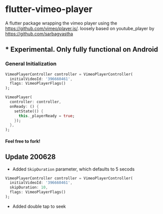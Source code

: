 # flutter-vimeo-player

A flutter package wrapping the vimeo player using the https://github.com/vimeo/player.js/. loosely based on youtube_player by https://github.com/sarbagyastha

## * Experimental. Only fully functional on Android

### General Initialization

```dart
VimeoPlayerController controller = VimeoPlayerController(
  initialVideoId: '396660461',
  flags: VimeoPlayerFlags()
);

VimeoPlayer(
  controller: controller,
  onReady: () {
    setState(() {
      this._playerReady = true;
    });
  },
);
```

#### Feel free to fork!

## Update 200628
* Added ```SkipDuration``` parameter, which defaults to 5 secods
```dart
VimeoPlayerController controller = VimeoPlayerController(
  initialVideoId: '396660461',
  skipDuration: 10,
  flags: VimeoPlayerFlags()
);
```

* Added double tap to seek
